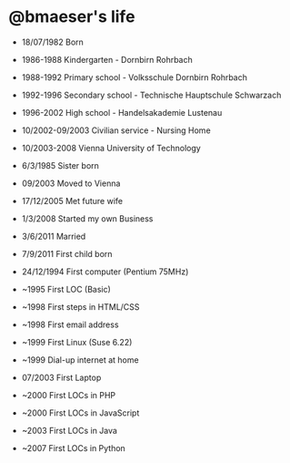 @bmaeser's life
===============

- 18/07/1982 Born
- 1986-1988 Kindergarten - Dornbirn Rohrbach
- 1988-1992 Primary school - Volksschule Dornbirn Rohrbach
- 1992-1996 Secondary school - Technische Hauptschule Schwarzach
- 1996-2002 High school - Handelsakademie Lustenau
- 10/2002-09/2003 Civilian service - Nursing Home
- 10/2003-2008 Vienna University of Technology

- 6/3/1985 Sister born
- 09/2003 Moved to Vienna
- 17/12/2005 Met future wife
- 1/3/2008 Started my own Business
- 3/6/2011 Married
- 7/9/2011 First child born

- 24/12/1994 First computer (Pentium 75MHz)
- ~1995 First LOC (Basic)
- ~1998 First steps in HTML/CSS
- ~1998 First email address
- ~1999 First Linux (Suse 6.22)
- ~1999 Dial-up internet at home
- 07/2003 First Laptop
- ~2000 First LOCs in PHP
- ~2000 First LOCs in JavaScript
- ~2003 First LOCs in Java
- ~2007 First LOCs in Python
